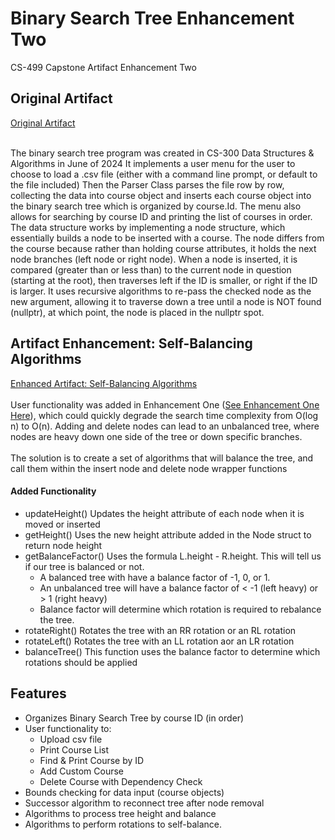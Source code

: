 # Binary Search Tree Enhancement Two
CS-499 Capstone Artifact Enhancement Two

## Original Artifact
[Original Artifact](https://github.com/AnthonyBaratti/EnhancementTwo/tree/main/BinarySearchTree)<br><br>

The binary search tree program was created in CS-300 Data Structures & Algorithms in June of 2024
It implements a user menu for the user to choose to load a .csv file (either with a command line prompt, or default to the file included)
Then the Parser Class parses the file row by row, collecting the data into course object and inserts each course object into the binary search tree which is organized by course.Id. The menu also allows for searching by course ID and printing the list of courses in order. The data structure works by implementing a node structure, which essentially builds a node to be inserted with a course. The node differs from the course because rather than holding course attributes, it holds the next node branches (left node or right node). When a node is inserted, it is compared (greater than or less than) to the current node in question (starting at the root), then traverses left if the ID is smaller, or right if the ID is larger. It uses recursive algorithms to re-pass the checked node as the new argument, allowing it to traverse down a tree until a node is NOT found (nullptr), at which point, the node is placed in the nullptr spot.

## Artifact Enhancement: Self-Balancing Algorithms
[Enhanced Artifact: Self-Balancing Algorithms](https://github.com/AnthonyBaratti/EnhancementTwo/tree/main/BinarySearchTreeEnhancementTwo)<br> <br>
User functionality was added in Enhancement One ([See Enhancement One Here](https://github.com/AnthonyBaratti/EnhancementOne)), which could quickly degrade the search time complexity from O(log n) to O(n). Adding and delete nodes can lead to an unbalanced tree, where nodes are heavy down one side of the tree or down specific branches. <br><br>
The solution is to create a set of algorithms that will balance the tree, and call them within the insert node and delete node wrapper functions <br>
#### Added Functionality
- updateHeight() Updates the height attribute of each node when it is moved or inserted
- getHeight() Uses the new height attribute added in the Node struct to return node height
- getBalanceFactor() Uses the formula L.height - R.height. This will tell us if our tree is balanced or not.
   - A balanced tree with have a balance factor of -1, 0, or 1.
   - An unbalanced tree will have a balance factor of < -1 (left heavy) or > 1 (right heavy)
   - Balance factor will determine which rotation is required to rebalance the tree.
- rotateRight() Rotates the tree with an RR rotation or an RL rotation
- rotateLeft() Rotates the tree with an LL rotation aor an LR rotation
- balanceTree() This function uses the balance factor to determine which rotations should be applied


## Features
- Organizes Binary Search Tree by course ID (in order)
- User functionality to:
  - Upload csv file
  - Print Course List
  - Find & Print Course by ID
  - Add Custom Course
  - Delete Course with Dependency Check
- Bounds checking for data input (course objects)
- Successor algorithm to reconnect tree after node removal
- Algorithms to process tree height and balance
- Algorithms to perform rotations to self-balance.
